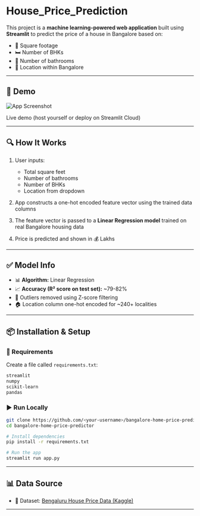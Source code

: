 # House_Price_Prediction

This project is a **machine learning-powered web application** built using **Streamlit** to predict the price of a house in Bangalore based on:
- 📏 Square footage
- 🛏 Number of BHKs
- 🚿 Number of bathrooms
- 📍 Location within Bangalore

---

## 🚀 Demo

![App Screenshot](https://github.com/rituparna25/The-Bangalore-Home-Price-Wizard/blob/main/Screenshot%202025-07-01%20172532.png?raw=true)

Live demo (host yourself or deploy on Streamlit Cloud)

---

## 🔍 How It Works

1. User inputs:
   - Total square feet
   - Number of bathrooms
   - Number of BHKs
   - Location from dropdown

2. App constructs a one-hot encoded feature vector using the trained data columns

3. The feature vector is passed to a **Linear Regression model** trained on real Bangalore housing data

4. Price is predicted and shown in 💰 Lakhs

---

## ✅ Model Info

- 📊 **Algorithm:** Linear Regression
- 📈 **Accuracy (R² score on test set):** ~79-82%
- 🧹 Outliers removed using Z-score filtering
- 🏠 Location column one-hot encoded for ~240+ localities

---

## 📦 Installation & Setup

### 🔧 Requirements

Create a file called `requirements.txt`:

```txt
streamlit
numpy
scikit-learn
pandas
```

### ▶️ Run Locally

```bash
git clone https://github.com/<your-username>/bangalore-home-price-predictor.git
cd bangalore-home-price-predictor

# Install dependencies
pip install -r requirements.txt

# Run the app
streamlit run app.py
```

---

## 📊 Data Source

- 📂 Dataset: [Bengaluru House Price Data (Kaggle)](https://www.kaggle.com/datasets/amitabhajoy/bengaluru-house-price-data)

---
